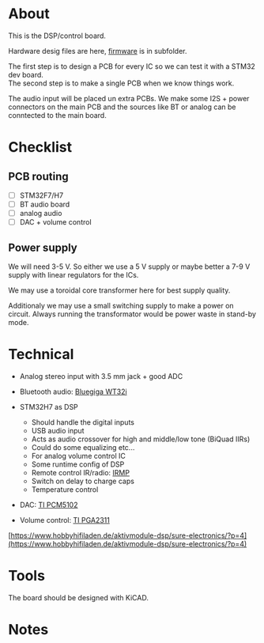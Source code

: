 # About
This is the DSP/control board.  

Hardware desig files are here, [firmware](firmware/) is
in subfolder.

The first step is to design a PCB for every IC
so we can test it with a STM32 dev board.  
The second step is to make a single PCB
when we know things work.

The audio input will be placed un extra PCBs.
We make some I2S + power connectors on the main PCB
and the sources like BT or analog can be conntected
to the main board.

# Checklist

## PCB routing

- [ ] STM32F7/H7
- [ ] BT audio board
- [ ] analog audio
- [ ] DAC +  volume control

## Power supply
We will need 3-5 V. So either we use a 5 V supply
or maybe better a 7-9 V supply with linear regulators
for the ICs.

We may use a toroidal core transformer here for
best supply quality.  

Additionaly we may use a small switching supply to
make a power on circuit. Always running the transformator
would be power waste in stand-by mode.


# Technical
- Analog stereo input with 3.5 mm jack + good ADC
- Bluetooth audio: [Bluegiga WT32i](https://www.silabs.com/products/wireless/bluetooth/bluetooth-classic-modules/wt32i-bluetooth-audio-module)

- STM32H7 as DSP
  - Should handle the digital inputs
  - USB audio input
  - Acts as audio crossover for high and middle/low tone (BiQuad IIRs)
  - Could do some equalizing etc...
  - For analog volume control IC
  - Some runtime config of DSP
  - Remote control IR/radio: [IRMP](https://github.com/svn2github/irmp)
  - Switch on delay to charge caps
  - Temperature control

- DAC: [TI PCM5102](http://www.ti.com/lit/ds/symlink/pcm5101.pdf)
- Volume control: [TI PGA2311](http://www.ti.com/lit/ds/symlink/pga2311.pdf)


[https://www.hobbyhifiladen.de/aktivmodule-dsp/sure-electronics/?p=4](https://www.hobbyhifiladen.de/aktivmodule-dsp/sure-electronics/?p=4)

# Tools
The board should be designed with KiCAD.

# Notes

